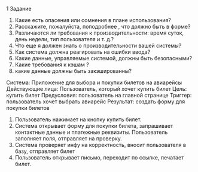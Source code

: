 1 Задание
1.	Какие есть опасения или сомнения в плане использования?
2.	Расскажите, пожалуйста, поподробнее , что должно быть в форме?
3.	Различаются ли требования к производительности: время суток, день недели, тип пользователя и т. д.?
4.	Что еще я должен знать о производительности вашей системы?
5.	Как система должна реагировать на ошибки ввода?
6.	Какие данные, управляемые системой, должны быть безопасными?
7.	Какие требования к кэшам ?
8.	какие данные должны быть закэшированны?

Система: Приложение для выбора и покупки билетов на авиарейсы
Действующие лица: Пользователь, который хочет купить билет
Цель: купить билет
Предусловия: пользователь на главной странице
Триггер: пользователь хочет выбрать авиарейс
Результат: создать форму для покупки билетов
1.	Пользователь нажимает на кнопку купить билет. 
2.	Система открывает форму для покупки билета, запрашивает контактные данные и платежные реквизиты. Пользователь заполняет поля, отправляет на проверку.
3.	Система проверяет инфу на корректность, вносит пользователя в базу, отправляет билет
4.	Пользователь открывает письмо, переходит по ссылке, печатает билет. 
